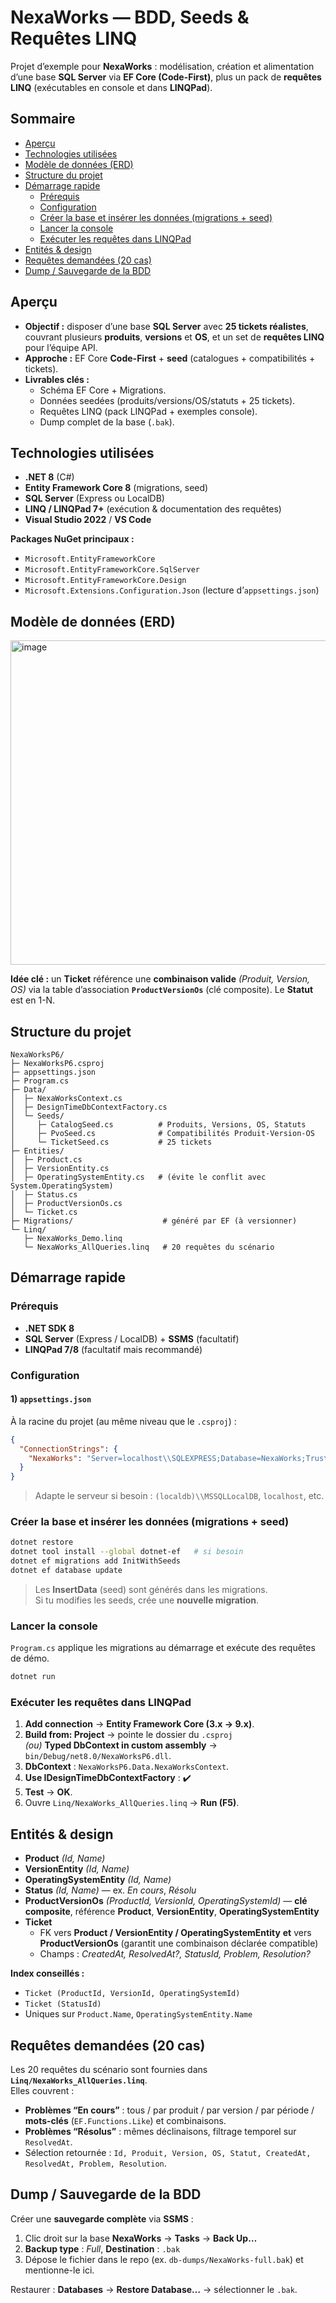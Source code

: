 # NexaWorks — BDD, Seeds & Requêtes LINQ

Projet d’exemple pour **NexaWorks** : modélisation, création et alimentation d’une base **SQL Server** via **EF Core (Code-First)**, plus un pack de **requêtes LINQ** (exécutables en console et dans **LINQPad**).

## Sommaire
- [Aperçu](#aperçu)
- [Technologies utilisées](#technologies-utilisées)
- [Modèle de données (ERD)](#modèle-de-données-erd)
- [Structure du projet](#structure-du-projet)
- [Démarrage rapide](#démarrage-rapide)
  - [Prérequis](#prérequis)
  - [Configuration](#configuration)
  - [Créer la base et insérer les données (migrations + seed)](#créer-la-base-et-insérer-les-données-migrations--seed)
  - [Lancer la console](#lancer-la-console)
  - [Exécuter les requêtes dans LINQPad](#exécuter-les-requêtes-dans-linqpad)
- [Entités & design](#entités--design)
- [Requêtes demandées (20 cas)](#requêtes-demandées-20-cas)
- [Dump / Sauvegarde de la BDD](#dump--sauvegarde-de-la-bdd)

## Aperçu
- **Objectif :** disposer d’une base **SQL Server** avec **25 tickets réalistes**, couvrant plusieurs **produits**, **versions** et **OS**, et un set de **requêtes LINQ** pour l’équipe API.
- **Approche :** EF Core **Code-First** + **seed** (catalogues + compatibilités + tickets).
- **Livrables clés :**
  - Schéma EF Core + Migrations.
  - Données seedées (produits/versions/OS/statuts + 25 tickets).
  - Requêtes LINQ (pack LINQPad + exemples console).
  - Dump complet de la base (`.bak`).

## Technologies utilisées
- **.NET 8** (C#)  
- **Entity Framework Core 8** (migrations, seed)  
- **SQL Server** (Express ou LocalDB)  
- **LINQ / LINQPad 7+** (exécution & documentation des requêtes)  
- **Visual Studio 2022** / **VS Code**

**Packages NuGet principaux :**
- `Microsoft.EntityFrameworkCore`
- `Microsoft.EntityFrameworkCore.SqlServer`
- `Microsoft.EntityFrameworkCore.Design`
- `Microsoft.Extensions.Configuration.Json` (lecture d’`appsettings.json`)

## Modèle de données (ERD)

<img width="1172" height="519" alt="image" src="https://github.com/user-attachments/assets/3e2a8304-2565-4e45-b5ca-2d953a543154" />


**Idée clé :** un **Ticket** référence une **combinaison valide** *(Produit, Version, OS)* via la table d’association **`ProductVersionOs`** (clé composite). Le **Statut** est en 1-N.

## Structure du projet
```
NexaWorksP6/
├─ NexaWorksP6.csproj
├─ appsettings.json
├─ Program.cs
├─ Data/
│  ├─ NexaWorksContext.cs
│  ├─ DesignTimeDbContextFactory.cs
│  └─ Seeds/
│     ├─ CatalogSeed.cs          # Produits, Versions, OS, Statuts
│     ├─ PvoSeed.cs              # Compatibilités Produit-Version-OS
│     └─ TicketSeed.cs           # 25 tickets
├─ Entities/
│  ├─ Product.cs
│  ├─ VersionEntity.cs
│  ├─ OperatingSystemEntity.cs   # (évite le conflit avec System.OperatingSystem)
│  ├─ Status.cs
│  ├─ ProductVersionOs.cs
│  └─ Ticket.cs
├─ Migrations/                    # généré par EF (à versionner)
└─ Linq/
   ├─ NexaWorks_Demo.linq
   └─ NexaWorks_AllQueries.linq   # 20 requêtes du scénario
```

## Démarrage rapide

### Prérequis
- **.NET SDK 8**
- **SQL Server** (Express / LocalDB) + **SSMS** (facultatif)
- **LINQPad 7/8** (facultatif mais recommandé)

### Configuration
#### 1) `appsettings.json`
À la racine du projet (au même niveau que le `.csproj`) :
```json
{
  "ConnectionStrings": {
    "NexaWorks": "Server=localhost\\SQLEXPRESS;Database=NexaWorks;Trusted_Connection=True;TrustServerCertificate=True"
  }
}
```
> Adapte le serveur si besoin : `(localdb)\\MSSQLLocalDB`, `localhost`, etc.


### Créer la base et insérer les données (migrations + seed)
```bash
dotnet restore
dotnet tool install --global dotnet-ef   # si besoin
dotnet ef migrations add InitWithSeeds
dotnet ef database update
```
> Les **InsertData** (seed) sont générés dans les migrations.  
> Si tu modifies les seeds, crée une **nouvelle migration**.

### Lancer la console
`Program.cs` applique les migrations au démarrage et exécute des requêtes de démo.
```bash
dotnet run
```

### Exécuter les requêtes dans LINQPad
1. **Add connection** → **Entity Framework Core (3.x → 9.x)**.  
2. **Build from: Project** → pointe le dossier du `.csproj`  
   *(ou)* **Typed DbContext in custom assembly** → `bin/Debug/net8.0/NexaWorksP6.dll`.  
3. **DbContext** : `NexaWorksP6.Data.NexaWorksContext`.  
4. **Use IDesignTimeDbContextFactory** : ✔️  
5. **Test** → **OK**.  
6. Ouvre `Linq/NexaWorks_AllQueries.linq` → **Run (F5)**.

## Entités & design
- **Product** *(Id, Name)*
- **VersionEntity** *(Id, Name)*
- **OperatingSystemEntity** *(Id, Name)*
- **Status** *(Id, Name)* — ex. *En cours*, *Résolu*
- **ProductVersionOs** *(ProductId, VersionId, OperatingSystemId)* — **clé composite**, référence **Product**, **VersionEntity**, **OperatingSystemEntity**
- **Ticket**
  - FK vers **Product / VersionEntity / OperatingSystemEntity** **et** vers **ProductVersionOs** (garantit une combinaison déclarée compatible)
  - Champs : *CreatedAt, ResolvedAt?, StatusId, Problem, Resolution?*

**Index conseillés :**
- `Ticket (ProductId, VersionId, OperatingSystemId)`
- `Ticket (StatusId)`
- Uniques sur `Product.Name`, `OperatingSystemEntity.Name`

## Requêtes demandées (20 cas)
Les 20 requêtes du scénario sont fournies dans **`Linq/NexaWorks_AllQueries.linq`**.  
Elles couvrent :
- **Problèmes “En cours”** : tous / par produit / par version / par période / **mots-clés** (`EF.Functions.Like`) et combinaisons.
- **Problèmes “Résolus”** : mêmes déclinaisons, filtrage temporel sur `ResolvedAt`.
- Sélection retournée : `Id, Produit, Version, OS, Statut, CreatedAt, ResolvedAt, Problem, Resolution`.


## Dump / Sauvegarde de la BDD
Créer une **sauvegarde complète** via **SSMS** :
1. Clic droit sur la base **NexaWorks** → **Tasks** → **Back Up…**
2. **Backup type** : *Full*, **Destination** : `.bak`
3. Dépose le fichier dans le repo (ex. `db-dumps/NexaWorks-full.bak`) et mentionne-le ici.

Restaurer : **Databases** → **Restore Database…** → sélectionner le `.bak`.

